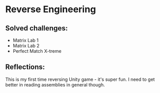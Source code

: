 # Reverse Engineering

## Solved challenges:

- Matrix Lab 1
- Matrix Lab 2
- Perfect Match X-treme

## Reflections:

This is my first time reversing Unity game - it's super fun. I need to get better in reading assemblies in general though.
